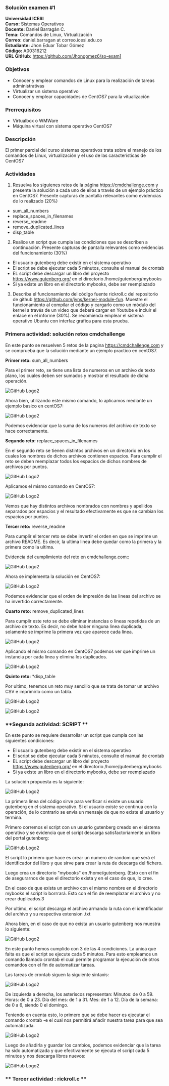 ### Solución examen #1
**Universidad ICESI**  
**Curso:** Sistemas Operativos  
**Docente:** Daniel Barragán C.  
**Tema:** Comandos de Linux, Virtualización  
**Correo:** daniel.barragan at correo.icesi.edu.co  
**Estudiante:** Jhon Eduar Tobar Gómez  
**Código:** A00316212  
**URL GitHub:** https://github.com/Jhongomez6/so-exam1 

### Objetivos
* Conocer y emplear comandos de Linux para la realización de tareas administrativas
* Virtualizar un sistema operativo
* Conocer y emplear capacidades de CentOS7 para la vitualización

### Prerrequisitos
* Virtualbox o WMWare
* Máquina virtual con sistema operativo CentOS7

### Descripción
El primer parcial del curso sistemas operativos trata sobre el manejo de los comandos de Linux, virtualización y el uso de las características de CentOS7

### Actividades

1. Resuelva los siguienes retos de la página https://cmdchallenge.com y presente la solución a cada uno de ellos a través de un ejemplo práctico en CentOS7. Presente capturas de pantalla relevantes como evidencias de lo realizado (20%)
  * sum_all_numbers
  * replace_spaces_in_filenames
  * reverse_readme
  * remove_duplicated_lines
  * disp_table
  
 2. Realice un script que cumpla las condiciones que se describen a continuación. Presente capturas de pantalla relevantes como evidencias del funcionamiento (30%)
   * El usuario gutenberg debe existir en el sistema operativo
   * El script se debe ejecutar cada 5 minutos, consulte el manual de crontab
   * EL script debe descargar un libro del proyecto https://www.gutenberg.org/ en el directorio /home/gutenberg/mybooks
   * Si ya existe un libro en el directorio mybooks, debe ser reemplazado
   
3. Describa el funcionamiento del código fuente rickroll.c del repositorio de github https://github.com/jvns/kernel-module-fun. Muestre el funcionamiento al compilar el código y cargarlo como un módulo del kernel a través de un video que deberá cargar en Youtube e incluir el enlace en el informe (30%). Se recomienda emplear el sistema operativo Ubuntu con interfaz gráfica para esta prueba.
  
  ### **Primera actividad: solución retos cmdchallenge**
 
  
  En este punto se resuelven 5 retos de la pagina https://cmdchallenge.com y se comprueba que la solución mediante un ejemplo practico en centOS7. 
  
 **Primer reto:** sum_all_numbers
 
 Para el primer reto, se tiene una lista de numeros en un archivo de texto plano, los cuales deben ser sumados y mostrar el resultado de dicha operación.

![GitHub Logo2](Resources/sum.reto.PNG)
 
 Ahora bien, utilizando este mismo comando, lo aplicamos mediante un ejemplo basico en centOS7:
 
 ![GitHub Logo2](Resources/sum.PNG)
 
 Podemos evidenciar que la suma de los numeros del archivo de texto se hace correctamente.

**Segundo reto:** replace_spaces_in_filenames

En el segundo reto se tienen distintos archivos en un directorio en los cuales los nombres de dichos archivos contienen espacios. Para cumplir el reto se deben reemplazar todos los espacios de dichos nombres de archivos por puntos.

![GitHub Logo2](Resources/replace.reto.PNG)

Aplicamos el mismo comando en CentOS7:

![GitHub Logo2](Resources/replace.PNG)

Vemos que hay distintos archivos nombrados con nombres y apellidos separados por espacios y el resultado efectivamente es que se cambian los espacios por puntos.

**Tercer reto:** reverse_readme
  
  Para cumplir el tercer reto se debe invertir el orden en que se imprime un archivo README. Es decir, la ultima linea debe quedar como la primera y la primera como la ultima.
  
  Evidencia del cumplimiento del reto en cmdchallenge.com::
  
  ![GitHub Logo2](Resources/reverse.reto.PNG)
  
  Ahora se implementa la solución en CentOS7:
  
  ![GitHub Logo2](Resources/Reverse.PNG)
  
  Podemos evidenciar que el orden de impresión de las lineas del archivo se ha invertido correctamente.
  
  **Cuarto reto:** remove_duplicated_lines
  
  Para cumplir este reto se debe eliminar instancias o lineas repetidas de un archivo de texto. Es decir, no debe haber ninguna linea duplicada, solamente se imprime la primera vez que aparece cada linea.
  
  ![GitHub Logo2](Resources/duplicated.reto.PNG)
  
  Aplicando el mismo comando en CentOS7 podemos ver que imprime un instancia por cada linea y elimina los duplicados.
  
  ![GitHub Logo2](Resources/duplicated.PNG)
  
  **Quinto reto:**  *disp_table
  
  Por ultimo, tenemos un reto muy sencillo que se trata de tomar un archivo CSV e imprimirlo como un tabla.
  
   ![GitHub Logo2](Resources/table.reto.PNG)
   
   ![GitHub Logo2](Resources/table.PNG)
   
   ### **Segunda actividad: SCRIPT **
    
   En este punto se requiere desarrollar un script que cumpla con las siguientes condiciones:
    
   * El usuario gutenberg debe existir en el sistema operativo
   * El script se debe ejecutar cada 5 minutos, consulte el manual de crontab
   * EL script debe descargar un libro del proyecto https://www.gutenberg.org/ en el directorio /home/gutenberg/mybooks
   * Si ya existe un libro en el directorio mybooks, debe ser reemplazado
   
   La solución propuesta es la siguiente:
   
   ![GitHub Logo2](Resources/script.PNG)
   
   La primera linea del código sirve para verificar si existe un usuario gutenberg en el sistema operativo. Si el usuario existe se continua con la operación, de lo contrario se envia un mensaje de que no existe el usuario y termina.
   
   Primero corremos el script con un usuario gutenberg creado en el sistema operativo y se evidencia que el script descarga satisfactoriamente un libro del portal gutenberg:
   
   ![GitHub Logo2](Resources/script1.PNG)
   
   El script lo primero que hace es crear un numero de random que será el identificador del libro y que sirve para crear la ruta de descarga del fichero.
   
   Luego crea un directorio "mybooks" en /home/gutenberg. (Esto con el fin de asegurarnos de que el directorio exista y en el caso de que, lo cree.
   
   En el caso de que exista un archivo con el mismo nombre en el directorio mybooks el script lo borrrará. Esto con el fin de reemplazar el archivo y no crear duplicados.3
   
   Por ultimo, el script descarga el archivo armando la ruta con el identificador del archivo y su respectiva extension .txt
   
   Ahora bien, en el caso de que no exista un usuario gutenberg nos muestra lo siguiente:
   
   ![GitHub Logo2](Resources/userdel.PNG)
   
   En este punto hemos cumplido con 3 de las 4 condiciones. La unica que falta es que el script se ejecute cada 5 minutos. Para esto empleamos un comando llamado crontab el cual permite programar la ejecución de otros comandos con el fin de automatizar tareas.
   
   
   Las tareas de crontab siguen la siguiente sintaxis: 
   
 ![GitHub Logo2](Resources/asteriscos.PNG)

De izquierda a derecha, los asteriscos representan:
Minutos: de 0 a 59.
Horas: de 0 a 23.
Día del mes: de 1 a 31.
Mes: de 1 a 12.
Día de la semana: de 0 a 6, siendo 0 el domingo.

Teniendo en cuenta esto, lo primero que se debe hacer es ejecutar el comando crontab -e el cual nos permitirá añadir nuestra tarea para que sea automatizada.
   
   ![GitHub Logo2](Resources/crontabe.PNG)
   
   Luego de añadirla y guardar los cambios, podemos evidenciar que la tarea ha sido automatizada y que efectivamente se ejecuta el script cada 5 minutos y nos descarga libros nuevos:
   
   ![GitHub Logo2](Resources/crontab.PNG)
    
  ### ** Tercer actividad : rickroll.c **
    
    
   
   
    
    
 
   
  
  




 
 
 


 
